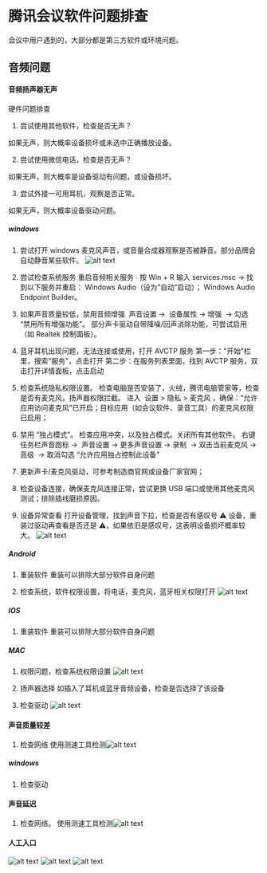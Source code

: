 # 腾讯会议软件问题排查

会议中用户遇到的，大部分都是第三方软件或环境问题。

## 音频问题

#### 音频扬声器无声

硬件问题排查

1. 尝试使用其他软件，检查是否无声？

如果无声，则大概率设备损坏或未选中正确播放设备。

2. 尝试使用微信电话，检查是否无声？

如果无声，则大概率是设备驱动有问题，或设备损坏。

3. 尝试外接一可用耳机，观察是否正常。

如果无声，则大概率设备驱动问题。

##### windows

1. 尝试打开 windows 麦克风声音，或音量合成器观察是否被静音。部分品牌会自动静音某些软件。
   ![alt text](image-5.png)

2. 尝试检查系统服务
   重启音频相关服务 ​​∙ 按 ​​Win + R​​ 输入 services.msc → 找到以下服务并重启：
   ​​Windows Audio​​（设为“自动”启动）；
   ​​Windows Audio Endpoint Builder​​。

3. 如果声音质量较低，禁用音频增强 ​​
   声音设置 → ​​ 设备属性 → 增强 ​​ → 勾选 ​​“禁用所有增强功能”​​。
   部分声卡驱动自带降噪/回声消除功能，可尝试启用（如 Realtek 控制面板）。

4. 蓝牙耳机出现问题，无法连接或使用，打开 AVCTP 服务
   第一步："开始"栏里，搜索"服务"，点击打开
   第二步：在服务列表里面，找到 AVCTP 服务，双击打开详情面板，点击启动

5. 检查系统隐私权限设置。
   检查电脑是否安装了，火绒，腾讯电脑管家等，检查是否有麦克风，扬声器权限拦截。
   进入 ​​ 设置 > 隐私 > 麦克风 ​​，确保：​“允许应用访问麦克风”​​ 已开启；目标应用（如会议软件、录音工具）的麦克风权限已启用；

6. 禁用 “独占模式”​​。
   检查应用冲突，以及独占模式。关闭所有其他软件。
   右键任务栏声音图标 → ​​ 声音设置 → 更多声音设置 → 录制 ​​ → 双击当前麦克风 → ​​ 高级 ​​ → 取消勾选 ​​“允许应用独占控制此设备”​

7. 更新声卡/麦克风驱动，可参考制造商官网或设备厂家官网；

8. 检查设备连接，确保麦克风连接正常，尝试更换 USB 端口或使用其他麦克风测试；排除插线磨损原因。

9. 设备异常查看
   打开设备管理，找到声音下拉，检查是否有感叹号 ⚠️ 设备，重装过驱动再查看是否还是 ⚠️，如果依旧是感叹号，这表明设备损坏概率较大。
   ![alt text](image-6.png)

##### Android

1. 重装软件
   重装可以排除大部分软件自身问题

2. 检查系统，软件权限设置，将电话，麦克风，蓝牙相关权限打开
   ![alt text](image.png)

##### IOS

1. 重装软件
   重装可以排除大部分软件自身问题

##### MAC

1. 权限问题，检查系统权限设置
   ![alt text](image-1.png)

2. 扬声器选择
   如插入了耳机或蓝牙音频设备，检查是否选择了该设备

3. 检查驱动
   ![alt text](image-2.png)

#### 声音质量较差

1. 检查网络
   使用测速工具检测![alt text](image-3.png)

##### windows

1.  检查驱动

#### 声音延迟

1. 检查网络。
   使用测速工具检测![alt text](image-3.png)

#### 人工入口

![alt text](image-7.png)
![alt text](image-8.png)
![alt text](image-9.png)
